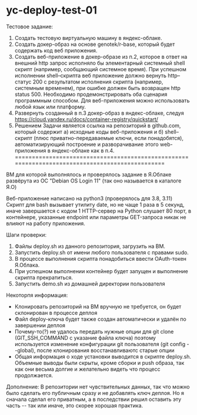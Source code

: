 # yc-deploy-test-01
Тестовое задание:
1. Создать тестовую виртуальную машину в яндекс-облаке. 
2. Создать докер-образ на основе genotek/r-base, который будет содержать код веб приложения. 
3. Создать веб-приложение в докер-образе из п.2, которое в ответ на внешний http запрос исполняло бы элементарный системный shell скрипт (например, сообщающий системное время). При успешном исполнении shell–скрипта веб приложение должно вернуть http–статус 200 с результатом исполнения скрипта (например, системным временем), при ошибке должен быть возвращен http status 500. Необходимо продемонстрировать оба сценария программным способом. Для веб-приложения можно использовать любой язык или платформу. 
4. Развернуть созданный в п.3 докер-образ в яндекс-облаке, следуя https://cloud.yandex.ru/docs/container-registry/quickstart/ 
5. Решением Задачи является ссылка на репозиторий в github.com, который содержит а) исходные коды веб-приложения и б) shell–скрипт (плюс приватно-передаваемые ключи, если понадобятся), автоматизирующий построение и разворачивание этого web-приложения в яндекс-облаке как в п.4.
===============================================================================================

ВМ для которой выполнялось и проверялось задание в Я.Облаке развёрута из ОС "Debian OS Login 11" (так оно называется в каталоге Я.О)

Веб-приложение написано на python3 (проверялось для 3.8, 3.11)
Скрипт для bash вызывает утилиту date, но не чаще 1 раза в 5 секунд, иначе завершается с кодом 1
HTTP-сервер на Python слушает 80 порт, в контейнере, указанные endpoint или параметры GET-запроса
никак не влияют на работу приложения.

Шаги проверки:
  1. Файлы deploy.sh из данного репозитория, загрузить на ВМ.
  2. Запустить deploy.sh от имени любого пользователя с правами sudo.
  3. В процессе выполнения скрипта понадобиться ввести OAuth-токен Я.Облака.
  4. При успешном выполнении контейнер будет запущен и выполнение скрипта прекратиться.
  5. Запустить demo.sh из домашней директории пользователя 

Некоторпя информация:
  - Клонировать репозиторий на ВМ вручную не требуется, он будет склонирован в процессе деплоя
  - Файл deploy-ключа будет также создан автоматически и удалён по завершении деплоя
  - Почему-то(?) не удалось передать нужные опции для git clone (GIT_SSH_COMMAND с указание файла ключа)
      поэтому используется изменение конфигурации git пользователя (git config --global), после клонирования
      восстанавливаютс старые опции
  - Общая информация о ходе установки выводится в скрипте deploy.sh. Объемные выводы были скрыты, кроме сборки и push образа, так как они весьма долгие и желательно видеть что процесс продолжается.

Дополнение:
  В репозитории нет чувствительных данных, так что можно было сделать его публичным сразу и не добавлять ключ деплоя. Но я сначала сделал его приватным, а в последствии решил оставить эту часть -- так или иначе, это скорее хорошая практика.